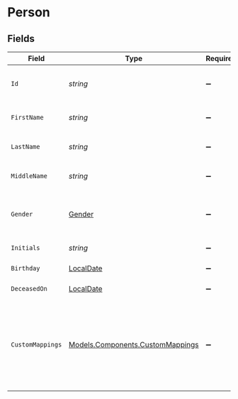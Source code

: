# Person


## Fields

| Field                                                                             | Type                                                                              | Required                                                                          | Description                                                                       | Example                                                                           |
| --------------------------------------------------------------------------------- | --------------------------------------------------------------------------------- | --------------------------------------------------------------------------------- | --------------------------------------------------------------------------------- | --------------------------------------------------------------------------------- |
| `Id`                                                                              | *string*                                                                          | :heavy_minus_sign:                                                                | A unique identifier for an object.                                                | 12345                                                                             |
| `FirstName`                                                                       | *string*                                                                          | :heavy_minus_sign:                                                                | The first name of the person.                                                     | Elon                                                                              |
| `LastName`                                                                        | *string*                                                                          | :heavy_minus_sign:                                                                | The last name of the person.                                                      | Musk                                                                              |
| `MiddleName`                                                                      | *string*                                                                          | :heavy_minus_sign:                                                                | Middle name of the person.                                                        | D.                                                                                |
| `Gender`                                                                          | [Gender](../../Models/Components/Gender.md)                                       | :heavy_minus_sign:                                                                | The gender represents the gender identity of a person.                            | male                                                                              |
| `Initials`                                                                        | *string*                                                                          | :heavy_minus_sign:                                                                | Initials of the person                                                            | EM                                                                                |
| `Birthday`                                                                        | [LocalDate](https://nodatime.org/3.1.x/api/NodaTime.LocalDate.html)               | :heavy_minus_sign:                                                                | Date of birth                                                                     | 2000-08-12                                                                        |
| `DeceasedOn`                                                                      | [LocalDate](https://nodatime.org/3.1.x/api/NodaTime.LocalDate.html)               | :heavy_minus_sign:                                                                | Date of death                                                                     | 2000-08-12                                                                        |
| `CustomMappings`                                                                  | [Models.Components.CustomMappings](../../Models/Components/CustomMappings.md)     | :heavy_minus_sign:                                                                | When custom mappings are configured on the resource, the result is included here. |                                                                                   |